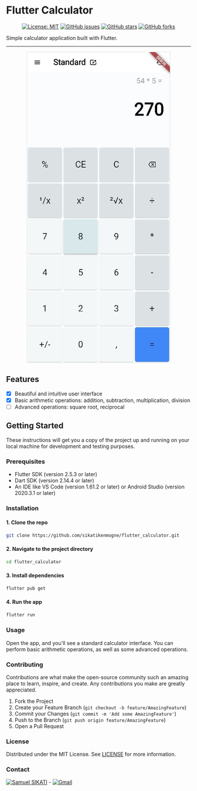 # Flutter Calculator

<div align="center">

[![License: MIT](https://img.shields.io/badge/License-MIT-yellow.svg)](https://opensource.org/licenses/MIT)
[![GitHub issues](https://img.shields.io/github/issues/sikatikenmogne/flutter_calculator)](https://github.com/sikatikenmogne/flutter_calculator/issues)
[![GitHub stars](https://img.shields.io/github/stars/sikatikenmogne/flutter_calculator)](https://github.com/sikatikenmogne/flutter_calculator/stargazers)
[![GitHub forks](https://img.shields.io/github/forks/sikatikenmogne/flutter_calculator)](https://github.com/sikatikenmogne/flutter_calculator/network)

</div>

Simple calculator application built with Flutter.

---

<div align="center">

![Screenshot](screenshot.jpg)

</div>

## Features

- [x] Beautiful and intuitive user interface
- [x] Basic arithmetic operations: addition, subtraction, multiplication, division
- [ ] Advanced operations: square root, reciprocal

## Getting Started

These instructions will get you a copy of the project up and running on your local machine for development and testing purposes.

### Prerequisites

- Flutter SDK (version 2.5.3 or later)
- Dart SDK (version 2.14.4 or later)
- An IDE like VS Code (version 1.61.2 or later) or Android Studio (version 2020.3.1 or later)

### Installation

#### 1. Clone the repo

```sh
git clone https://github.com/sikatikenmogne/flutter_calculator.git
```

#### 2. Navigate to the project directory

```sh
cd flutter_calculator
```

#### 3. Install dependencies

```sh
flutter pub get
```

#### 4. Run the app

```sh
flutter run
```

### Usage

Open the app, and you'll see a standard calculator interface. You can perform basic arithmetic operations, as well as some advanced operations.

### Contributing

Contributions are what make the open-source community such an amazing place to learn, inspire, and create. Any contributions you make are greatly appreciated.

   1. Fork the Project
   2. Create your Feature Branch (`git checkout -b feature/AmazingFeature`)
   3. Commit your Changes (`git commit -m 'Add some AmazingFeature'`)
   4. Push to the Branch (`git push origin feature/AmazingFeature`)
   5. Open a Pull Request

### License

Distributed under the MIT License. See [LICENSE](LICENSE) for more information.

### Contact

[![Samuel SIKATI](https://img.shields.io/badge/Author-Samuel%20SIKATI-blue?style=for-the-badge&logo=github)](https://github.com/sikatikenmogne) -  [![Gmail](https://img.shields.io/badge/Gmail-D14836?style=for-the-badge&logo=gmail&logoColor=white)](mailto:sikatikenmogne@gmail.com)
